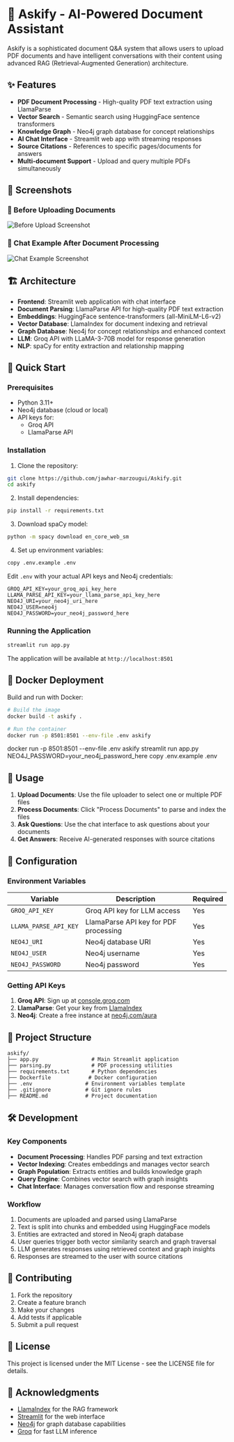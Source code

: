 # 🤖 Askify - AI-Powered Document Assistant

Askify is a sophisticated document Q&A system that allows users to upload PDF documents and have intelligent conversations with their content using advanced RAG (Retrieval-Augmented Generation) architecture.

## ✨ Features

- **PDF Document Processing** - High-quality PDF text extraction using LlamaParse
- **Vector Search** - Semantic search using HuggingFace sentence transformers
- **Knowledge Graph** - Neo4j graph database for concept relationships
- **AI Chat Interface** - Streamlit web app with streaming responses
- **Source Citations** - References to specific pages/documents for answers
- **Multi-document Support** - Upload and query multiple PDFs simultaneously

## 📸 Screenshots

### 🔹 Before Uploading Documents
![Before Upload Screenshot](images/capture1.png)

### 🔹 Chat Example After Document Processing
![Chat Example Screenshot](images/capture2.png)

## 🏗️ Architecture

- **Frontend**: Streamlit web application with chat interface
- **Document Parsing**: LlamaParse API for high-quality PDF text extraction
- **Embeddings**: HuggingFace sentence-transformers (all-MiniLM-L6-v2)
- **Vector Database**: LlamaIndex for document indexing and retrieval
- **Graph Database**: Neo4j for concept relationships and enhanced context
- **LLM**: Groq API with LLaMA-3-70B model for response generation
- **NLP**: spaCy for entity extraction and relationship mapping

## 🚀 Quick Start

### Prerequisites

- Python 3.11+
- Neo4j database (cloud or local)
- API keys for:
  - Groq API
  - LlamaParse API

### Installation

1. Clone the repository:
```bash
git clone https://github.com/jawhar-marzougui/Askify.git
cd askify
```

2. Install dependencies:
```bash
pip install -r requirements.txt
```

3. Download spaCy model:
```bash
python -m spacy download en_core_web_sm
```

4. Set up environment variables:
```bash
copy .env.example .env
```

Edit `.env` with your actual API keys and Neo4j credentials:
```env
GROQ_API_KEY=your_groq_api_key_here
LLAMA_PARSE_API_KEY=your_llama_parse_api_key_here
NEO4J_URI=your_neo4j_uri_here
NEO4J_USER=neo4j
NEO4J_PASSWORD=your_neo4j_password_here
```

### Running the Application

```bash
streamlit run app.py
```

The application will be available at `http://localhost:8501`

## 🐳 Docker Deployment

Build and run with Docker:

```bash
# Build the image
docker build -t askify .

# Run the container
docker run -p 8501:8501 --env-file .env askify
```
docker run -p 8501:8501 --env-file .env askify
streamlit run app.py
NEO4J_PASSWORD=your_neo4j_password_here
copy .env.example .env

## 📖 Usage

1. **Upload Documents**: Use the file uploader to select one or multiple PDF files
2. **Process Documents**: Click "Process Documents" to parse and index the files
3. **Ask Questions**: Use the chat interface to ask questions about your documents
4. **Get Answers**: Receive AI-generated responses with source citations

## 🔧 Configuration

### Environment Variables

| Variable | Description | Required |
|----------|-------------|----------|
| `GROQ_API_KEY` | Groq API key for LLM access | Yes |
| `LLAMA_PARSE_API_KEY` | LlamaParse API key for PDF processing | Yes |
| `NEO4J_URI` | Neo4j database URI | Yes |
| `NEO4J_USER` | Neo4j username | Yes |
| `NEO4J_PASSWORD` | Neo4j password | Yes |

### Getting API Keys

1. **Groq API**: Sign up at [console.groq.com](https://console.groq.com)
2. **LlamaParse**: Get your key from [LlamaIndex](https://cloud.llamaindex.ai)
3. **Neo4j**: Create a free instance at [neo4j.com/aura](https://neo4j.com/aura)

## 📁 Project Structure

```
askify/
├── app.py                 # Main Streamlit application
├── parsing.py             # PDF processing utilities
├── requirements.txt       # Python dependencies
├── Dockerfile            # Docker configuration
├── .env                 # Environment variables template
├── .gitignore           # Git ignore rules
├── README.md            # Project documentation
```

## 🛠️ Development

### Key Components

- **Document Processing**: Handles PDF parsing and text extraction
- **Vector Indexing**: Creates embeddings and manages vector search
- **Graph Population**: Extracts entities and builds knowledge graph
- **Query Engine**: Combines vector search with graph insights
- **Chat Interface**: Manages conversation flow and response streaming

### Workflow

1. Documents are uploaded and parsed using LlamaParse
2. Text is split into chunks and embedded using HuggingFace models
3. Entities are extracted and stored in Neo4j graph database
4. User queries trigger both vector similarity search and graph traversal
5. LLM generates responses using retrieved context and graph insights
6. Responses are streamed to the user with source citations

## 🤝 Contributing

1. Fork the repository
2. Create a feature branch
3. Make your changes
4. Add tests if applicable
5. Submit a pull request

## 📄 License

This project is licensed under the MIT License - see the LICENSE file for details.

## 🙏 Acknowledgments

- [LlamaIndex](https://www.llamaindex.ai/) for the RAG framework
- [Streamlit](https://streamlit.io/) for the web interface
- [Neo4j](https://neo4j.com/) for graph database capabilities
- [Groq](https://groq.com/) for fast LLM inference
